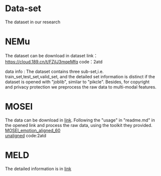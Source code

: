 # Data-set
The dataset in our research

# NEMu
The dataset can be download in dataset
link：https://cloud.189.cn/t/FZjIJ3mqeMfq
code：2atd

data info :
The dataset contains three sub-set,i.e. train_set,test_set,valid_set, and the detailed set information  is distinct if the dataset is opened with "joblib", similar to "pikcle". Besides, for copyright and privacy protection we preprocess the raw data to multi-modal features.

# MOSEI 
The data can be download in [link](https://github.com/A2Zadeh/CMU-MultimodalSDK).  Following the "usage" in "readme.md" in the opened link and process the raw data, using the toolkit they provided.
[MOSEI_emotion_aligned_60](https://cloud.189.cn/t/ABVZFz3qMNvu)  
[unaligned](https://cloud.189.cn/t/FZjIJ3mqeMfq) code:2atd
<!--[mosei_emotion_unaligned_50_500_500]()-->

# MELD
The detailed information is in [link](https://github.com/declare-lab/MELD)
